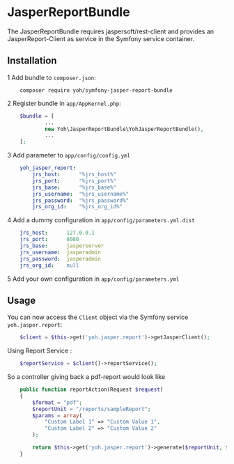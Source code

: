 # JasperReportBundle

The JasperReportBundle requires jaspersoft/rest-client and provides an JasperReport-Client as service in the Symfony service container.

## Installation

1 Add bundle to <code>composer.json</code>:
```shel
    composer require yoh/symfony-jasper-report-bundle
```
2 Register bundle in <code>app/AppKernel.php</code>:
```php
    $bundle = [
            ...
    		new Yoh\JasperReportBundle\YohJasperReportBundle(),
            ...
    ];
```
3 Add parameter to <code>app/config/config.yml</code>
```yml
    yoh_jasper_report:
        jrs_host:      "%jrs_host%"
        jrs_port:      "%jrs_port%"
        jrs_base:      "%jrs_base%"
        jrs_username:  "%jrs_username%"
        jrs_password:  "%jrs_password%"
        jrs_org_id:    "%jrs_org_id%"
```
4 Add a dummy configuration in <code>app/config/parameters.yml.dist</code>
```yml
    jrs_host:      127.0.0.1
    jrs_port:      8080
    jrs_base:      jasperserver
    jrs_username:  jasperadmin
    jrs_password:  jasperadmin
    jrs_org_id:    null
```
5 Add your own configuration in <code>app/config/parameters.yml</code>

## Usage

You can now access the <code>Client</code> object via the Symfony service <code>yoh.jasper.report</code>:
```php
    $client = $this->get('yoh.jasper.report')->getJasperClient();
```
Using Report Service :
```php
    $reportService = $client()->reportService();
```

So a controller giving back a pdf-report would look like
```php
    public function reportAction(Request $request)
    {
    	$format = "pdf";
        $reportUnit = "/reports/sampleReport";
        $params = array(
            "Custom Label 1" => "Custom Value 1",
            "Custom Label 2" => "Custom Value 2"
        );

        return $this->get('yoh.jasper.report')->generate($reportUnit, $format, $params);
    }
```
